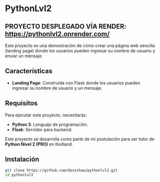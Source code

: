 # PythonLvl2

## PROYECTO DESPLEGADO VÍA RENDER: https://pythonlvl2.onrender.com/

Este proyecto es una demostración de cómo crear una página web sencilla (landing page) donde los usuarios pueden ingresar su nombre de usuario y enviar un mensaje.

## Características

- **Landing Page**: Construida con Flask donde los usuarios pueden ingresar su nombre de usuario y un mensaje.

## Requisitos

Para ejecutar este proyecto, necesitarás:

- **Python 3**: Lenguaje de programación.
- **Flask**: Servidor para backend.

Este proyecto se desarrolla como parte de mi postulación para ser tutor de **Python Nivel 2 (PRO)** en Kodland.

## Instalación

```bash
git clone https://github.com/davzshaw/pythonlvl2.git
cd pythonlvl2
```
